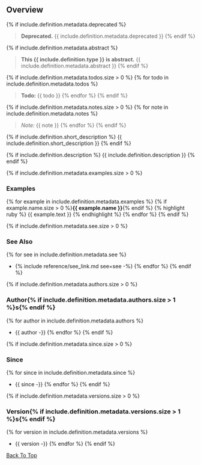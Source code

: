 ## Overview

{% if include.definition.metadata.deprecated %}
> **Deprecated.** {{ include.definition.metadata.deprecated }}
{% endif %}

{% if include.definition.metadata.abstract %}
> **This {{ include.definition.type }} is abstract.** {{ include.definition.metadata.abstract }}
{% endif %}

{% if include.definition.metadata.todos.size > 0 %}
{% for todo in include.definition.metadata.todos %}
> **Todo:** {{ todo }}
{% endfor %}
{% endif %}

{% if include.definition.metadata.notes.size > 0 %}
{% for note in include.definition.metadata.notes %}
> *Note:* {{ note }}
{% endfor %}
{% endif %}

{% if include.definition.short_description %}
{{ include.definition.short_description }}
{% endif %}

{% if include.definition.description %}
{{ include.definition.description }}
{% endif %}

{% if include.definition.metadata.examples.size > 0 %}
### Examples

{% for example in include.definition.metadata.examples %}
{% if example.name.size > 0 %}**{{ example.name }}**{% endif %}
{% highlight ruby %}
{{ example.text }}
{% endhighlight %}
{% endfor %}
{% endif %}

{% if include.definition.metadata.see.size > 0 %}
### See Also

{% for see in include.definition.metadata.see %}
- {% include reference/see_link.md see=see -%}
{% endfor %}
{% endif %}

{% if include.definition.metadata.authors.size > 0 %}
### Author{% if include.definition.metadata.authors.size > 1 %}s{% endif %}

{% for author in include.definition.metadata.authors %}
- {{ author -}}
{% endfor %}
{% endif %}

{% if include.definition.metadata.since.size > 0 %}
### Since

{% for since in include.definition.metadata.since %}
- {{ since -}}
{% endfor %}
{% endif %}

{% if include.definition.metadata.versions.size > 0 %}
### Version{% if include.definition.metadata.versions.size > 1 %}s{% endif %}

{% for version in include.definition.metadata.versions %}
- {{ version -}}
{% endfor %}
{% endif %}

[Back To Top](#)
